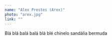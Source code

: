 ```yaml
---
name: "Alex Prestes (Arex)"
photo: "arex.jpg"
link: ""
---
```


Blá blá balá balá blá blé
chinelo sandália bermuda